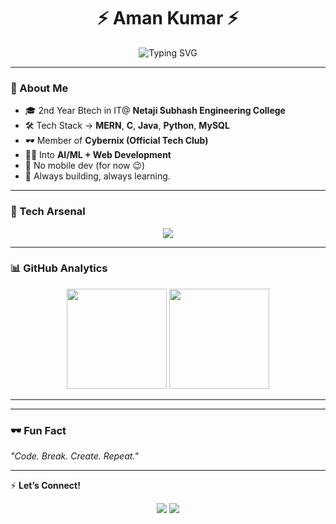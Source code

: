 <!-- Glitchy ASCII Header -->
<h1 align="center">⚡ Aman Kumar ⚡</h1>
<p align="center">
  <img src="https://readme-typing-svg.herokuapp.com?font=Share+Tech+Mono&size=24&duration=3000&pause=1000&color=8A2BE2&center=true&vCenter=true&width=435&lines=Full+Stack+MERN+Developer;AI+%26+ML+Enthusiast;C+%2F+Java+%2F+Python+Coder;Cyber+Security+Club+Member" alt="Typing SVG" />
</p>

---

### 🖤 About Me  
- 🎓 2nd Year Btech in IT@ **Netaji Subhash Engineering College**  
- 🛠️ Tech Stack → **MERN**, **C**, **Java**, **Python**, **MySQL**  
- 🕶️ Member of **Cybernix (Official Tech Club)**  
- 🧑‍💻 Into **AI/ML + Web Development**  
- 📂 No mobile dev (for now 😉)  
- 🔮 Always building, always learning.  

---

### 🚀 Tech Arsenal  
<p align="center">
  <img src="https://skillicons.dev/icons?i=react,nodejs,express,mongodb,java,python,c,js,mysql,html,css,git,github&perline=6" />
</p>

---

### 📊 GitHub Analytics  
<p align="center">
  <img src="https://github-readme-stats.vercel.app/api?username=amananshukumar&show_icons=true&theme=tokyonight&hide_border=true&bg_color=000000&title_color=8A2BE2&icon_color=8A2BE2" height="160px"/>
  <img src="https://github-readme-streak-stats.herokuapp.com?user=amananshukumar&theme=tokyonight&hide_border=true&background=000000&ring=8A2BE2&currStreakLabel=8A2BE2" height="160px"/>
</p>  

---



---

### 🕶️ Fun Fact  
_"Code. Break. Create. Repeat."_  

---

⚡ **Let’s Connect!**  
<p align="center">
  <a href="https://www.linkedin.com/in/aman-kumar-039677331/"><img src="https://img.shields.io/badge/-LinkedIn-8A2BE2?style=for-the-badge&logo=linkedin&logoColor=white"/></a>
  <a href="amananshukumarpurnea@gmail.com"><img src="https://img.shields.io/badge/-Email-000000?style=for-the-badge&logo=gmail&logoColor=white"/></a>
</p>
